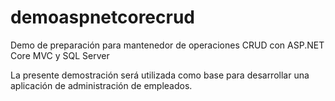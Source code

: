 # demoaspnetcorecrud

Demo de preparación para mantenedor de operaciones CRUD con ASP.NET Core MVC y SQL Server

La presente demostración será utilizada como base para desarrollar una aplicación de administración de empleados.
